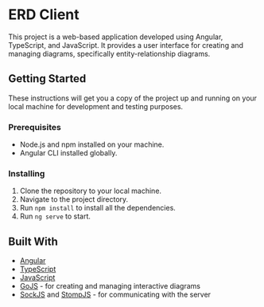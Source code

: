 # ERD Client

This project is a web-based application developed using Angular, TypeScript, and JavaScript. It provides a user interface for creating and managing diagrams, specifically entity-relationship diagrams.

## Getting Started

These instructions will get you a copy of the project up and running on your local machine for development and testing purposes.

### Prerequisites

- Node.js and npm installed on your machine.
- Angular CLI installed globally.

### Installing

1. Clone the repository to your local machine.
2. Navigate to the project directory.
3. Run `npm install` to install all the dependencies.
4. Run `ng serve` to start.

## Built With

- [Angular](https://angular.io/)
- [TypeScript](https://www.typescriptlang.org/)
- [JavaScript](https://developer.mozilla.org/en-US/docs/Web/JavaScript)
- [GoJS](https://gojs.net/latest/index.html) - for creating and managing interactive diagrams
- [SockJS](https://github.com/sockjs/sockjs-client) and [StompJS](https://stomp-js.github.io/stomp-websocket/codo/extra/docs-src/Usage.md.html) - for communicating with the server
